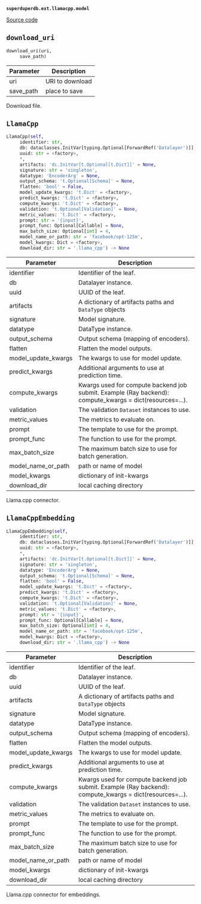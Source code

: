 **`superduperdb.ext.llamacpp.model`** 

[Source code](https://github.com/SuperDuperDB/superduperdb/blob/main/superduperdb/ext/llamacpp/model.py)

## `download_uri` 

```python
download_uri(uri,
     save_path)
```
| Parameter | Description |
|-----------|-------------|
| uri | URI to download |
| save_path | place to save |

Download file.

## `LlamaCpp` 

```python
LlamaCpp(self,
     identifier: str,
     db: dataclasses.InitVar[typing.Optional[ForwardRef('Datalayer')]] = None,
     uuid: str = <factory>,
     *,
     artifacts: 'dc.InitVar[t.Optional[t.Dict]]' = None,
     signature: str = 'singleton',
     datatype: 'EncoderArg' = None,
     output_schema: 't.Optional[Schema]' = None,
     flatten: 'bool' = False,
     model_update_kwargs: 't.Dict' = <factory>,
     predict_kwargs: 't.Dict' = <factory>,
     compute_kwargs: 't.Dict' = <factory>,
     validation: 't.Optional[Validation]' = None,
     metric_values: 't.Dict' = <factory>,
     prompt: str = '{input}',
     prompt_func: Optional[Callable] = None,
     max_batch_size: Optional[int] = 4,
     model_name_or_path: str = 'facebook/opt-125m',
     model_kwargs: Dict = <factory>,
     download_dir: str = '.llama_cpp') -> None
```
| Parameter | Description |
|-----------|-------------|
| identifier | Identifier of the leaf. |
| db | Datalayer instance. |
| uuid | UUID of the leaf. |
| artifacts | A dictionary of artifacts paths and `DataType` objects |
| signature | Model signature. |
| datatype | DataType instance. |
| output_schema | Output schema (mapping of encoders). |
| flatten | Flatten the model outputs. |
| model_update_kwargs | The kwargs to use for model update. |
| predict_kwargs | Additional arguments to use at prediction time. |
| compute_kwargs | Kwargs used for compute backend job submit. Example (Ray backend): compute_kwargs = dict(resources=...). |
| validation | The validation ``Dataset`` instances to use. |
| metric_values | The metrics to evaluate on. |
| prompt | The template to use for the prompt. |
| prompt_func | The function to use for the prompt. |
| max_batch_size | The maximum batch size to use for batch generation. |
| model_name_or_path | path or name of model |
| model_kwargs | dictionary of init-kwargs |
| download_dir | local caching directory |

Llama.cpp connector.

## `LlamaCppEmbedding` 

```python
LlamaCppEmbedding(self,
     identifier: str,
     db: dataclasses.InitVar[typing.Optional[ForwardRef('Datalayer')]] = None,
     uuid: str = <factory>,
     *,
     artifacts: 'dc.InitVar[t.Optional[t.Dict]]' = None,
     signature: str = 'singleton',
     datatype: 'EncoderArg' = None,
     output_schema: 't.Optional[Schema]' = None,
     flatten: 'bool' = False,
     model_update_kwargs: 't.Dict' = <factory>,
     predict_kwargs: 't.Dict' = <factory>,
     compute_kwargs: 't.Dict' = <factory>,
     validation: 't.Optional[Validation]' = None,
     metric_values: 't.Dict' = <factory>,
     prompt: str = '{input}',
     prompt_func: Optional[Callable] = None,
     max_batch_size: Optional[int] = 4,
     model_name_or_path: str = 'facebook/opt-125m',
     model_kwargs: Dict = <factory>,
     download_dir: str = '.llama_cpp') -> None
```
| Parameter | Description |
|-----------|-------------|
| identifier | Identifier of the leaf. |
| db | Datalayer instance. |
| uuid | UUID of the leaf. |
| artifacts | A dictionary of artifacts paths and `DataType` objects |
| signature | Model signature. |
| datatype | DataType instance. |
| output_schema | Output schema (mapping of encoders). |
| flatten | Flatten the model outputs. |
| model_update_kwargs | The kwargs to use for model update. |
| predict_kwargs | Additional arguments to use at prediction time. |
| compute_kwargs | Kwargs used for compute backend job submit. Example (Ray backend): compute_kwargs = dict(resources=...). |
| validation | The validation ``Dataset`` instances to use. |
| metric_values | The metrics to evaluate on. |
| prompt | The template to use for the prompt. |
| prompt_func | The function to use for the prompt. |
| max_batch_size | The maximum batch size to use for batch generation. |
| model_name_or_path | path or name of model |
| model_kwargs | dictionary of init-kwargs |
| download_dir | local caching directory |

Llama.cpp connector for embeddings.

